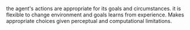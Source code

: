 the agent's actions are appropriate for its goals and circumstances.
it is flexible to change environment and goals learns from experience.
Makes appropriate choices given perceptual and computational limitations.